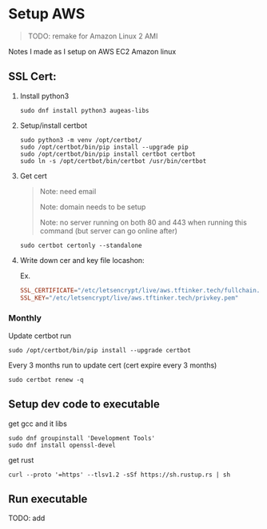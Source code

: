 # Setup AWS

> TODO: remake for Amazon Linux 2 AMI

Notes I made as I setup on AWS EC2 Amazon linux

## SSL Cert:

1. Install python3

   ```shell
   sudo dnf install python3 augeas-libs
   ```

2. Setup/install certbot

   ```shell
   sudo python3 -m venv /opt/certbot/
   sudo /opt/certbot/bin/pip install --upgrade pip
   sudo /opt/certbot/bin/pip install certbot certbot
   sudo ln -s /opt/certbot/bin/certbot /usr/bin/certbot
   ```

3. Get cert

   > Note: need email
   >
   > Note: domain needs to be setup
   >
   > Note: no server running on both 80 and 443 when running this command (but server can go online after)

   ```shell
   sudo certbot certonly --standalone
   ```

4. Write down cer and key file locashon:

   Ex.

   ```toml
   SSL_CERTIFICATE="/etc/letsencrypt/live/aws.tftinker.tech/fullchain.pem"
   SSL_KEY="/etc/letsencrypt/live/aws.tftinker.tech/privkey.pem"
   ```

### Monthly

Update certbot run

```shell
sudo /opt/certbot/bin/pip install --upgrade certbot
```

Every 3 months run to update cert (cert expire every 3 months)

```shell
sudo certbot renew -q
```

## Setup dev code to executable

get gcc and it libs

```shell
sudo dnf groupinstall 'Development Tools'
sudo dnf install openssl-devel
```

get rust

```shell
curl --proto '=https' --tlsv1.2 -sSf https://sh.rustup.rs | sh
```

## Run executable

TODO: add

